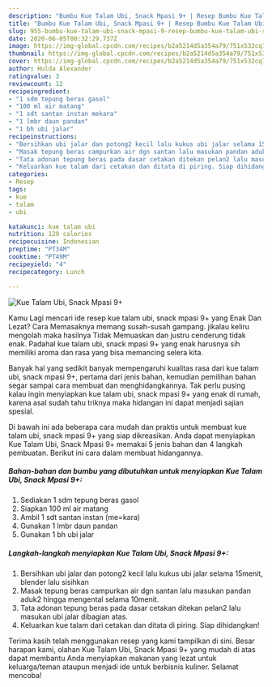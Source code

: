 ```yaml
---
description: "Bumbu Kue Talam Ubi, Snack Mpasi 9+ | Resep Bumbu Kue Talam Ubi, Snack Mpasi 9+ Yang Menggugah Selera"
title: "Bumbu Kue Talam Ubi, Snack Mpasi 9+ | Resep Bumbu Kue Talam Ubi, Snack Mpasi 9+ Yang Menggugah Selera"
slug: 955-bumbu-kue-talam-ubi-snack-mpasi-9-resep-bumbu-kue-talam-ubi-snack-mpasi-9-yang-menggugah-selera
date: 2020-06-05T00:32:29.737Z
image: https://img-global.cpcdn.com/recipes/b2a5214d5a354a79/751x532cq70/kue-talam-ubi-snack-mpasi-9-foto-resep-utama.jpg
thumbnail: https://img-global.cpcdn.com/recipes/b2a5214d5a354a79/751x532cq70/kue-talam-ubi-snack-mpasi-9-foto-resep-utama.jpg
cover: https://img-global.cpcdn.com/recipes/b2a5214d5a354a79/751x532cq70/kue-talam-ubi-snack-mpasi-9-foto-resep-utama.jpg
author: Hulda Alexander
ratingvalue: 3
reviewcount: 12
recipeingredient:
- "1 sdm tepung beras gasol"
- "100 ml air matang"
- "1 sdt santan instan mekara"
- "1 lmbr daun pandan"
- "1 bh ubi jalar"
recipeinstructions:
- "Bersihkan ubi jalar dan potong2 kecil lalu kukus ubi jalar selama 15menit, blender lalu sisihkan"
- "Masak tepung beras campurkan air dgn santan lalu masukan pandan aduk2 hingga mengental selama 10menit."
- "Tata adonan tepung beras pada dasar cetakan ditekan pelan2 lalu masukan ubi jalar dibagian atas."
- "Keluarkan kue talam dari cetakan dan ditata di piring. Siap dihidangkan!"
categories:
- Resep
tags:
- kue
- talam
- ubi

katakunci: kue talam ubi 
nutrition: 129 calories
recipecuisine: Indonesian
preptime: "PT34M"
cooktime: "PT49M"
recipeyield: "4"
recipecategory: Lunch

---
```



![Kue Talam Ubi, Snack Mpasi 9+](https://img-global.cpcdn.com/recipes/b2a5214d5a354a79/751x532cq70/kue-talam-ubi-snack-mpasi-9-foto-resep-utama.jpg)

Kamu Lagi mencari ide resep kue talam ubi, snack mpasi 9+ yang Enak Dan Lezat? Cara Memasaknya memang susah-susah gampang. jikalau keliru mengolah maka hasilnya Tidak Memuaskan dan justru cenderung tidak enak. Padahal kue talam ubi, snack mpasi 9+ yang enak harusnya sih memiliki aroma dan rasa yang bisa memancing selera kita.



Banyak hal yang sedikit banyak mempengaruhi kualitas rasa dari kue talam ubi, snack mpasi 9+, pertama dari jenis bahan, kemudian pemilihan bahan segar sampai cara membuat dan menghidangkannya. Tak perlu pusing kalau ingin menyiapkan kue talam ubi, snack mpasi 9+ yang enak di rumah, karena asal sudah tahu triknya maka hidangan ini dapat menjadi sajian spesial.


Di bawah ini ada beberapa cara mudah dan praktis untuk membuat kue talam ubi, snack mpasi 9+ yang siap dikreasikan. Anda dapat menyiapkan Kue Talam Ubi, Snack Mpasi 9+ memakai 5 jenis bahan dan 4 langkah pembuatan. Berikut ini cara dalam membuat hidangannya.

<!--inarticleads1-->

##### Bahan-bahan dan bumbu yang dibutuhkan untuk menyiapkan Kue Talam Ubi, Snack Mpasi 9+:

1. Sediakan 1 sdm tepung beras gasol
1. Siapkan 100 ml air matang
1. Ambil 1 sdt santan instan (me=kara)
1. Gunakan 1 lmbr daun pandan
1. Gunakan 1 bh ubi jalar




<!--inarticleads2-->

##### Langkah-langkah menyiapkan Kue Talam Ubi, Snack Mpasi 9+:

1. Bersihkan ubi jalar dan potong2 kecil lalu kukus ubi jalar selama 15menit, blender lalu sisihkan
1. Masak tepung beras campurkan air dgn santan lalu masukan pandan aduk2 hingga mengental selama 10menit.
1. Tata adonan tepung beras pada dasar cetakan ditekan pelan2 lalu masukan ubi jalar dibagian atas.
1. Keluarkan kue talam dari cetakan dan ditata di piring. Siap dihidangkan!




Terima kasih telah menggunakan resep yang kami tampilkan di sini. Besar harapan kami, olahan Kue Talam Ubi, Snack Mpasi 9+ yang mudah di atas dapat membantu Anda menyiapkan makanan yang lezat untuk keluarga/teman ataupun menjadi ide untuk berbisnis kuliner. Selamat mencoba!
